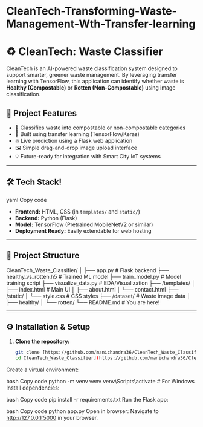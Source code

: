 # CleanTech-Transforming-Waste-Management-Wth-Transfer-learning
# ♻️ CleanTech: Waste Classifier

CleanTech is an AI-powered waste classification system designed to support smarter, greener waste management. By leveraging transfer learning with TensorFlow, this application can identify whether waste is **Healthy (Compostable)** or **Rotten (Non-Compostable)** using image classification.

## 🚀 Project Features

- 🌿 Classifies waste into compostable or non-compostable categories
- 🤖 Built using transfer learning (TensorFlow/Keras)
- 🔥 Live prediction using a Flask web application
- 🖼️ Simple drag-and-drop image upload interface
- 💡 Future-ready for integration with Smart City IoT systems

---

## 🛠️ Tech Stack!

yaml
Copy code


- **Frontend:** HTML, CSS (in `templates/` and `static/`)
- **Backend:** Python (Flask)
- **Model:** TensorFlow (Pretrained MobileNetV2 or similar)
- **Deployment Ready:** Easily extendable for web hosting

---

## 📁 Project Structure

CleanTech_Waste_Classifier/
│
├── app.py # Flask backend
├── healthy_vs_rotten.h5 # Trained ML model
├── train_model.py # Model training script
├── visualize_data.py # EDA/Visualization
├── /templates/
│ ├── index.html # Main UI
│ ├── about.html
│ └── contact.html
├── /static/
│ └── style.css # CSS styles
├── /dataset/ # Waste image data
│ ├── healthy/
│ └── rotten/
└── README.md # You are here!


---

## ⚙️ Installation & Setup

1. **Clone the repository:**
   ```bash
   git clone [https://github.com/manichandra36/CleanTech_Waste_Classifier.git
   cd CleanTech_Waste_Classifier](https://github.com/manichandra36/CleanTech-Transforming-Waste-Management-Wth-Transfer-learning
Create a virtual environment:

bash
Copy code
python -m venv venv
venv\Scripts\activate  # For Windows
Install dependencies:

bash
Copy code
pip install -r requirements.txt
Run the Flask app:

bash
Copy code
python app.py
Open in browser:
Navigate to http://127.0.0.1:5000 in your browser.
